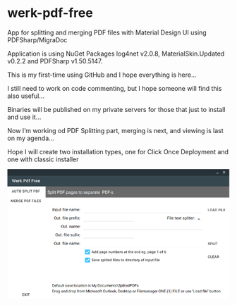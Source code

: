 # werk-pdf-free
App for splitting and merging PDF files with Material Design UI using PDFSharp/MigraDoc

Application is using NuGet Packages log4net v2.0.8, MaterialSkin.Updated v0.2.2 and PDFSharp v1.50.5147.

This is my first-time using GitHub and I hope everything is here...

I still need to work on code commenting, but I hope someone will find this also useful...

Binaries will be published on my private servers for those that just to install and use it...

Now I’m working od PDF Splitting part, merging is next, and viewing is last on my agenda...

Hope I will create two installation types, one for Click Once Deployment and one with classic installer

![Alt text](https://github.com/andrejskvorc/werk-pdf-free/blob/master/Screenshots/WerkPdfFree.PNG?raw=true "Screenshot")

